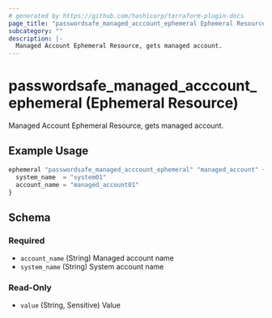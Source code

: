 ```yaml
---
# generated by https://github.com/hashicorp/terraform-plugin-docs
page_title: "passwordsafe_managed_acccount_ephemeral Ephemeral Resource - terraform-provider-passwordsafe"
subcategory: ""
description: |-
  Managed Account Ephemeral Resource, gets managed account.
---
```


# passwordsafe_managed_acccount_ephemeral (Ephemeral Resource)

Managed Account Ephemeral Resource, gets managed account.

## Example Usage

```terraform
ephemeral "passwordsafe_managed_acccount_ephemeral" "managed_account" {
  system_name  = "system01"
  account_name = "managed_account01"
}
```

<!-- schema generated by tfplugindocs -->
## Schema

### Required

- `account_name` (String) Managed account name
- `system_name` (String) System account name

### Read-Only

- `value` (String, Sensitive) Value
